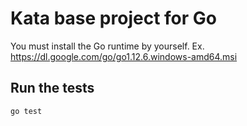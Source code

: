 # Kata base project for Go

You must install the Go runtime by yourself.
Ex. https://dl.google.com/go/go1.12.6.windows-amd64.msi

## Run the tests
```bash
go test
```

